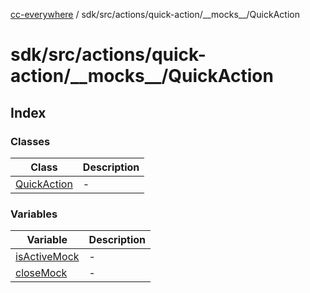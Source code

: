 [cc-everywhere](../../../../../../index.md) / sdk/src/actions/quick-action/\_\_mocks\_\_/QuickAction

# sdk/src/actions/quick-action/\_\_mocks\_\_/QuickAction

## Index

### Classes

| Class | Description |
| ------ | ------ |
| [QuickAction](classes/QuickAction.md) | - |

### Variables

| Variable | Description |
| ------ | ------ |
| [isActiveMock](variables/isActiveMock.md) | - |
| [closeMock](variables/closeMock.md) | - |
